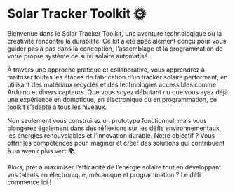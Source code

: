 # Solar Tracker Toolkit 🌞
Bienvenue dans le Solar Tracker Toolkit, une aventure technologique où la créativité rencontre la durabilité. Ce kit a été spécialement conçu pour vous guider pas à pas dans la conception, l'assemblage et la programmation de votre propre système de suivi solaire automatisé.

À travers une approche pratique et collaborative, vous apprendrez à maîtriser toutes les étapes de fabrication d’un tracker solaire performant, en utilisant des matériaux recyclés et des technologies accessibles comme Arduino et divers capteurs. Que vous soyez débutant ou que vous ayez déjà une expérience en domotique, en électronique ou en programmation, ce toolkit s’adapte à tous les niveaux.

Non seulement vous construirez un prototype fonctionnel, mais vous plongerez également dans des réflexions sur les défis environnementaux, les énergies renouvelables et l’innovation durable. Notre objectif ? Vous offrir les compétences pour imaginer et créer des solutions qui contribuent à un avenir plus vert 🌍.

Alors, prêt à maximiser l’efficacité de l’énergie solaire tout en développant vos talents en électronique, mécanique et programmation ? Le défi commence ici !

